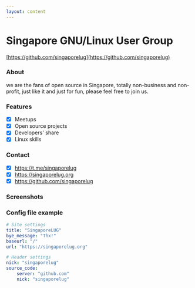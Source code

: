 ```yaml
---
layout: content
---
```


# Singapore GNU/Linux User Group

[https://github.com/singaporelug](https://github.com/singaporelug)

### About

we are the fans of open source in Singapore, totally non-business and non-profit, just like it and just for fun, please feel free to join us.

### Features

- [x] Meetups
- [x] Open source projects
- [x] Developers' share
- [x] Linux skills

### Contact

- [x] https://t.me/singaporelug
- [x] https://singaporelug.org
- [x] https://github.com/singaporelug

### Screenshots

### Config file example

~~~ yml
# Site settings
title: "SingaporeLUG"
bye_message: "Thx!"
baseurl: "/"
url: "https://singaporelug.org"

# Header settings
nick: "singaporelug"
source_code:
    server: "github.com"
    nick: "singaporelug"
~~~

